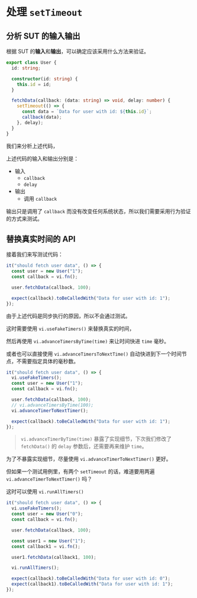 # 处理 `setTimeout`

## 分析 SUT 的输入输出

根据 SUT 的**输入**和**输出**，可以确定应该采用什么方法来验证。

```ts
export class User {
  id: string;

  constructor(id: string) {
    this.id = id;
  }

  fetchData(callback: (data: string) => void, delay: number) {
    setTimeout(() => {
      const data = `Data for user with id: ${this.id}`;
      callback(data);
    }, delay);
  }
}
```

我们来分析上述代码，

上述代码的输入和输出分别是：

- 输入
  - `callback`
  - `delay`
- 输出
  - 调用 `callback`

输出只是调用了 `callback` 而没有改变任何系统状态，所以我们需要采用行为验证的方式来测试。

## 替换真实时间的 API

接着我们来写测试代码：

```ts
it("should fetch user data", () => {
  const user = new User("1");
  const callback = vi.fn();

  user.fetchData(callback, 100);

  expect(callback).toBeCalledWith("Data for user with id: 1");
});
```

由于上述代码是同步执行的原因，所以不会通过测试。

这时需要使用 `vi.useFakeTimers()` 来替换真实的时间，

然后再使用 `vi.advanceTimersByTime(time)` 来让时间快进 `time` 毫秒。

或者也可以直接使用 `vi.advanceTimersToNextTime()` 自动快进到下一个时间节点，不需要指定具体的毫秒数。

```ts
it("should fetch user data", () => {
  vi.useFakeTimers();
  const user = new User("1");
  const callback = vi.fn();

  user.fetchData(callback, 100);
  // vi.advanceTimersByTime(100);
  vi.advanceTimerToNextTimer();

  expect(callback).toBeCalledWith("Data for user with id: 1");
});
```

> `vi.advanceTimerByTime(time)` 暴露了实现细节，下次我们修改了 `fetchData()` 的 `delay` 参数后，还需要再来维护 `time`。

为了不暴露实现细节，尽量使用 `vi.advanceTimerToNextTimer()` 更好。

但如果一个测试用例里，有两个 `setTimeout` 的话，难道要用两遍 `vi.advanceTimerToNextTimer()` 吗？

这时可以使用 `vi.runAllTimers()`

```ts
it("should fetch user data", () => {
  vi.useFakeTimers();
  const user = new User("0");
  const callback = vi.fn();

  user.fetchData(callback, 100);

  const user1 = new User("1");
  const callback1 = vi.fn();

  user1.fetchData(callback1, 100);

  vi.runAllTimers();

  expect(callback).toBeCalledWith("Data for user with id: 0");
  expect(callback1).toBeCalledWith("Data for user with id: 1");
});
```
